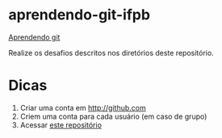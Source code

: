 # aprendendo-git-ifpb

[Aprendendo git]()

Realize os desafios descritos nos diretórios deste repositório.

# Dicas

1. Criar uma conta em http://github.com
2. Criem uma conta para cada usuário (em caso de grupo)
3. Acessar [este repositório](https://github.com/edusantana/aprendendo-git-ifpb)
